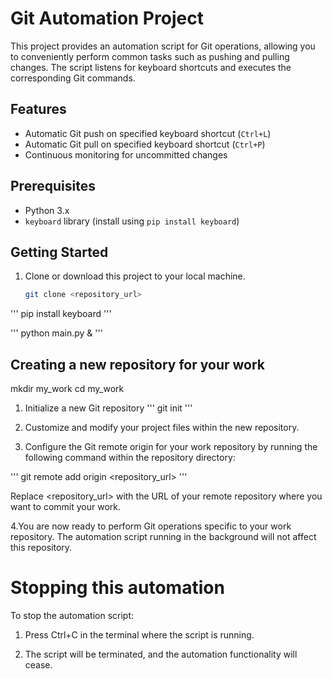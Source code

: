 # Git Automation Project

This project provides an automation script for Git operations, allowing you to conveniently perform common tasks such as pushing and pulling changes. The script listens for keyboard shortcuts and executes the corresponding Git commands.

## Features

- Automatic Git push on specified keyboard shortcut (`Ctrl+L`)
- Automatic Git pull on specified keyboard shortcut (`Ctrl+P`)
- Continuous monitoring for uncommitted changes

## Prerequisites

- Python 3.x
- `keyboard` library (install using `pip install keyboard`)

## Getting Started

1. Clone or download this project to your local machine.

   ```bash
   git clone <repository_url>


''' pip install keyboard  '''

''' python main.py & '''

## Creating a new repository for your work 

mkdir my_work
cd my_work

1. Initialize a new Git repository
''' git init '''

2. Customize and modify your project files within the new repository.

3. Configure the Git remote origin for your work repository by running the following command within the repository directory:

''' git remote add origin <repository_url> '''

Replace <repository_url> with the URL of your remote repository where you want to commit your work.

4.You are now ready to perform Git operations specific to your work repository. The automation script running in the background will not affect this repository.

# Stopping this automation 

To stop the automation script:

1. Press Ctrl+C in the terminal where the script is running.

2. The script will be terminated, and the automation functionality will cease.